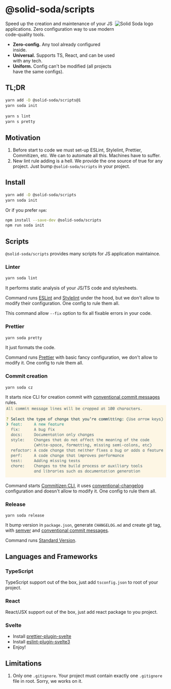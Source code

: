 # @solid-soda/scripts

<img src="https://raw.githubusercontent.com/solid-soda/assets/master/logo.png" align="right"
     alt="Solid Soda logo" width="160" height="160">

Speed up the creation and maintenance of your JS applications. Zero configuration way to use modern code-quality tools.

+ **Zero-config.** Any tool already configured inside.
+ **Universal.** Supports TS, React, and can be used with any tech.
+ **Uniform.** Config can't be modified (all projects have the same configs).

## TL;DR

```sh
yarn add -D @solid-soda/scripts@1
yarn soda init

yarn s lint
yarn s pretty
```

## Motivation

1. Before start to code we must set-up ESLint, Stylelint, Prettier, Commitizen, etc. We can to automate all this. Machines have to suffer.
2. New lint rule adding is a hell. We provide the one source of true for any project. Just bump `@solid-soda/scripts` in your project.

## Install

```sh
yarn add -D @solid-soda/scripts
yarn soda init
```

Or if you prefer `npm`:

```sh
npm install --save-dev @solid-soda/scripts
npm run soda init
```

## Scripts

`@solid-soda/scripts` provides many scripts for JS application maintaince.

### Linter

```sh
yarn soda lint
```

It performs static analysis of your JS/TS code and stylesheets.

Command runs [ESLint](https://eslint.org/) and [Stylelint](https://stylelint.io/) under the hood, but we don't allow to modify their configuration. One config to rule them all.

This command allow `--fix` option to fix all fixable errors in your code.

### Prettier

```sh
yarn soda pretty
```

It just formats the code.

Command runs [Prettier](https://prettier.io/) with basic fancy configuration, we don't allow to modify it. One config to rule them all.

### Commit creation

```
yarn soda cz
```

It starts nice CLI for creation commit with [conventional commit messages](https://www.conventionalcommits.org) rules.
![CLI screenshot](./assets/add-commit.png)

Command starts [Commitizen CLI](http://commitizen.github.io/cz-cli/), it uses [conventional-changelog](https://github.com/conventional-changelog/conventional-changelog) configuration and doesn't allow to modify it. One config to rule them all.

### Release

```
yarn soda release
```

It bump version in `package.json`, generate `CHANGELOG.md` and create git tag, with [semver](https://semver.org/) and [conventional commit messages](https://www.conventionalcommits.org).

Command runs [Standard Version](https://github.com/conventional-changelog/standard-version).

## Languages and Frameworks

### TypeScript

TypeScript support out of the box, just add `tsconfig.json` to root of your project.

### React

React/JSX support out of the box, just add react package to you project.

### Svelte

- Install [prettier-plugin-svelte](https://github.com/UnwrittenFun/prettier-plugin-svelte)
- Install [eslint-plugin-svelte3](https://github.com/sveltejs/eslint-plugin-svelte3)
- Enjoy!

## Limitations

1. Only one `.gitignore`. Your project must contain exactly one `.gitignore` file in root. Sorry, we works on it.
